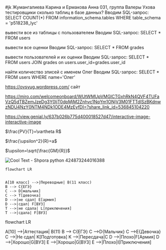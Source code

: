 #jk
Жумангалиева Карина и Ермакова Анна 031, группа Валеры Ухова тестировщики
сколько таблиц в базе данных?
Вводим SQL-запрос: SELECT COUNT(*) FROM information_schema.tables WHERE table_schema = 'p518238_lyc'

вывести все из таблицы с пользователем
Вводим SQL-запрос: SELECT * FROM users

вывести все оценки
Вводим SQL-запрос: SELECT * FROM grades

вывести пользователей и их оценки
Вводим SQL-запрос: SELECT * FROM users JOIN grades on users.user_id=grades.user_id

найти количество зписей с именем Олег
Вводим SQL-запрос: SELECT * FROM users WHERE name='Олег'


https://ovsyug.wordpress.com/ сайт

https://miro.com/welcomeonboard/WUtWMUpVMGlCTGxhRkN4QVF4TUFaVzQ5dTBZemJzeDg3Y0ljT0dpMjM2Znhvc1NqYm1ONjV3M01FTTdISzBKdnwzNDU4NzY0NTM4NDk1ODE4MzEyfDI=?share_link_id=536845104220

https://view.genial.ly/637b026b775d400018527d47/interactive-image-interactive-image

$\frac{PV}{T}=\vartheta R$

$\frac{\upsilon^2}{R}=a$

$\upsilon=\sqrt{\frac{GM}{R}}$


![Cool Text - Shpora python 424873244016388](https://user-images.githubusercontent.com/114376515/205546838-5117e868-059f-43b5-8002-e79113d45a14.png)


```mermaid
flowchart LR


A[10 класс] -->|Переводные| B(11 класс)
B --> C{ЕГЭ}
C --> D[мальчик]
C --> T[девочка]
D -->|не сдал| E[армия]
D -->|сдал| F[ВУЗ]
T -->|не сдала| L[приключения]
T -->|сдала| F[ВУЗ]
```



flowchart LR

A[10] -->|Аттестация| B(11)
B --> C{ЕГЭ}
C -->D{Мальчик}
C -->E{Девочка}
C -->|Не сдал| K[Подготовка]
K -->|Пересдача|C
D -->|Плохо|F[Армия]
D -->|Хорошо|G[ВУЗ]
E -->|Хорошо|G[ВУЗ]
E -->|Плохо|I[Приключения]

